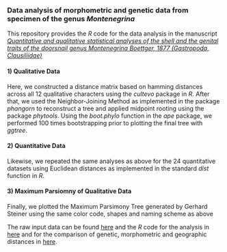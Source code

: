### Data analysis of morphometric and genetic data from specimen of the genus _Montenegrina_

This repository provides the _R_ code for the data analysis in the manuscript [_Quantitative and qualitative statistical analyses of the shell and the genital traits of the doorsnail genus Montenegrina Boettger, 1877 (Gastropoda, Clausiliidae)_]()

#### 1) Qualitative Data

Here, we constructed a distance matrix based on hamming distances across all 12 qualitative characters using the _cultevo_ package in _R_. After that, we used the Neighbor-Joining Method as implemented in the package _phangorn_ to reconstruct a tree and applied midpoint rooting using the package _phytools_. Using the _boot.phylo_ function in the _ape_ package, we performed 100 times bootstrapping prior to plotting the final tree with _ggtree_.

#### 2) Quantitative Data
Likewise, we repeated the same analyses as above for the 24 quantitative datasets using Euclidean distances as implemented in the standard _dist_ function in _R_.

#### 3) Maximum Parsiomny of Qualitative Data
Finally, we plotted the Maximum Parsimony Tree generated by Gerhard Steiner using the same color code, shapes and naming scheme as above


The raw input data can be found [here](data/Montenegrina_rawdata.xlsx) and the _R_ code for the analysis in [here](analyses/analyses.R) and for the comparison of genetic, morphometric and geographic distances in [here](analyses/distances/analyses.r).
